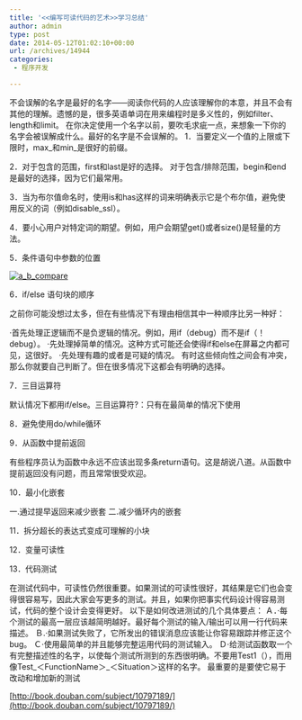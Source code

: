 ```yaml
---
title: '<<编写可读代码的艺术>>学习总结'
author: admin
type: post
date: 2014-05-12T01:02:10+00:00
url: /archives/14944
categories:
 - 程序开发

---
```

不会误解的名字是最好的名字——阅读你代码的人应该理解你的本意，并且不会有其他的理解。遗憾的是，很多英语单词在用来编程时是多义性的，例如filter、length和limit。
在你决定使用一个名字以前，要吹毛求疵一点，来想象一下你的名字会被误解成什么。最好的名字是不会误解的。
1．当要定义一个值的上限或下限时，max\_和min\_是很好的前缀。

2．对于包含的范围，first和last是好的选择。
对于包含/排除范围，begin和end是最好的选择，因为它们最常用。

3．当为布尔值命名时，使用is和has这样的词来明确表示它是个布尔值，避免使用反义的词（例如disable_ssl）。

4．要小心用户对特定词的期望。例如，用户会期望get()或者size()是轻量的方法。

5．条件语句中参数的位置

[![a_b_compare](http://blog.haohtml.com/wp-content/uploads/2014/05/a_b_compare.jpg)][1]

6．if/else 语句块的顺序

之前你可能没想过太多，但在有些情况下有理由相信其中一种顺序比另一种好：

·首先处理正逻辑而不是负逻辑的情况。例如，用if（debug）而不是if（！debug）。
·先处理掉简单的情况。这种方式可能还会使得if和else在屏幕之内都可见，这很好。
·先处理有趣的或者是可疑的情况。
有时这些倾向性之间会有冲突，那么你就要自己判断了。但在很多情况下这都会有明确的选择。

7．三目运算符

默认情况下都用if/else。三目运算符?：只有在最简单的情况下使用

8．避免使用do/while循环

9．从函数中提前返回

有些程序员认为函数中永远不应该出现多条return语句。这是胡说八道。从函数中提前返回没有问题，而且常常很受欢迎。

10．最小化嵌套

一.通过提早返回来减少嵌套
二.减少循环内的嵌套

11．拆分超长的表达式变成可理解的小块

12．变量可读性

13．代码测试

在测试代码中，可读性仍然很重要。如果测试的可读性很好，其结果是它们也会变得很容易写，因此大家会写更多的测试。并且，如果你把事实代码设计得容易测试，代码的整个设计会变得更好。
以下是如何改进测试的几个具体要点：
Ａ．·每个测试的最高一层应该越简明越好。最好每个测试的输入/输出可以用一行代码来描述。
Ｂ.·如果测试失败了，它所发出的错误消息应该能让你容易跟踪并修正这个bug。
Ｃ·使用最简单的并且能够完整运用代码的测试输入。
Ｄ·给测试函数取一个有完整描述性的名字，以使每个测试所测到的东西很明确。不要用Test1（），而用像Test\_＜FunctionName＞\_＜Situation＞这样的名字。
最重要的是要使它易于改动和增加新的测试

[http://book.douban.com/subject/10797189/](http://book.douban.com/subject/10797189/)

 [1]: http://blog.haohtml.com/wp-content/uploads/2014/05/a_b_compare.jpg